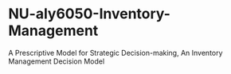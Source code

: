 # NU-aly6050-Inventory-Management
A Prescriptive Model for Strategic Decision-making, An Inventory Management Decision Model
